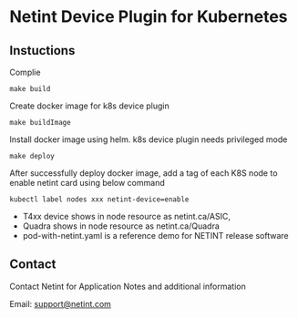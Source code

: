 # Netint Device Plugin for Kubernetes 
## Instuctions

Complie
```
make build
```
Create docker image for k8s device plugin
```
make buildImage
```
Install docker image using helm. k8s device plugin needs privileged mode
```
make deploy         
```

After successfully deploy docker image, add a tag of each K8S node to enable netint card using below command
```
kubectl label nodes xxx netint-device=enable
```

- T4xx device shows in node resource as netint.ca/ASIC, 
- Quadra shows in node resource as netint.ca/Quadra
- pod-with-netint.yaml is a reference demo for NETINT release software


## Contact
Contact Netint for Application Notes and additional information

Email: support@netint.com
